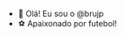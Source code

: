 - 👋 Olá! Eu sou o @brujp
- :soccer: Apaixonado por futebol!


<!---
brujp/brujp is a ✨ special ✨ repository because its `README.md` (this file) appears on your GitHub profile.
You can click the Preview link to take a look at your changes.
--->
